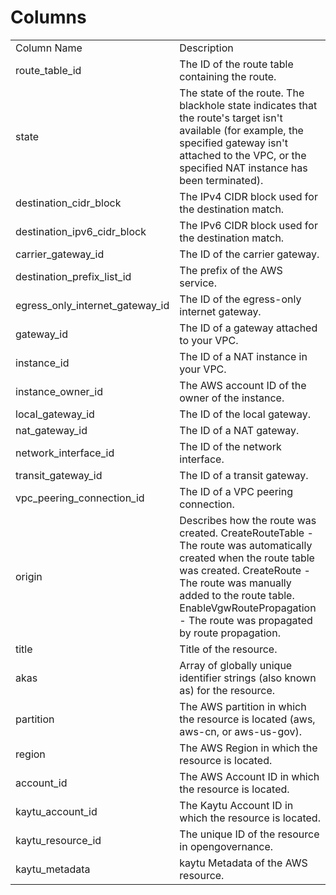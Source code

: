 # Columns  

<table>
	<tr><td>Column Name</td><td>Description</td></tr>
	<tr><td>route_table_id</td><td>The ID of the route table containing the route.</td></tr>
	<tr><td>state</td><td>The state of the route. The blackhole state indicates that the route&#39;s target isn&#39;t available (for example, the specified gateway isn&#39;t attached to the VPC, or the specified NAT instance has been terminated).</td></tr>
	<tr><td>destination_cidr_block</td><td>The IPv4 CIDR block used for the destination match.</td></tr>
	<tr><td>destination_ipv6_cidr_block</td><td>The IPv6 CIDR block used for the destination match.</td></tr>
	<tr><td>carrier_gateway_id</td><td>The ID of the carrier gateway.</td></tr>
	<tr><td>destination_prefix_list_id</td><td>The prefix of the AWS service.</td></tr>
	<tr><td>egress_only_internet_gateway_id</td><td>The ID of the egress-only internet gateway.</td></tr>
	<tr><td>gateway_id</td><td>The ID of a gateway attached to your VPC.</td></tr>
	<tr><td>instance_id</td><td>The ID of a NAT instance in your VPC.</td></tr>
	<tr><td>instance_owner_id</td><td>The AWS account ID of the owner of the instance.</td></tr>
	<tr><td>local_gateway_id</td><td>The ID of the local gateway.</td></tr>
	<tr><td>nat_gateway_id</td><td>The ID of a NAT gateway.</td></tr>
	<tr><td>network_interface_id</td><td>The ID of the network interface.</td></tr>
	<tr><td>transit_gateway_id</td><td>The ID of a transit gateway.</td></tr>
	<tr><td>vpc_peering_connection_id</td><td>The ID of a VPC peering connection.</td></tr>
	<tr><td>origin</td><td>Describes how the route was created. CreateRouteTable - The route was automatically created when the route table was created. CreateRoute - The route was manually added to the route table. EnableVgwRoutePropagation - The route was propagated by route propagation.</td></tr>
	<tr><td>title</td><td>Title of the resource.</td></tr>
	<tr><td>akas</td><td>Array of globally unique identifier strings (also known as) for the resource.</td></tr>
	<tr><td>partition</td><td>The AWS partition in which the resource is located (aws, aws-cn, or aws-us-gov).</td></tr>
	<tr><td>region</td><td>The AWS Region in which the resource is located.</td></tr>
	<tr><td>account_id</td><td>The AWS Account ID in which the resource is located.</td></tr>
	<tr><td>kaytu_account_id</td><td>The Kaytu Account ID in which the resource is located.</td></tr>
	<tr><td>kaytu_resource_id</td><td>The unique ID of the resource in opengovernance.</td></tr>
	<tr><td>kaytu_metadata</td><td>kaytu Metadata of the AWS resource.</td></tr>
</table>